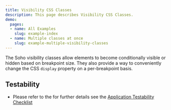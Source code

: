 ```yaml
---
title: Visibility CSS Classes
description: This page describes Visibility CSS Classes.
demo:
  pages:
  - name: All Examples
    slug: example-index
  - name: Multiple classes at once
    slug: example-multiple-visibility-classes
---
```


The Soho visibility classes allow elements to become conditionally visible or hidden based on breakpoint size.  They also provide a way to conveniently change the CSS `display` property on a per-breakpoint basis.

## Testability

- Please refer to the for further details see the [Application Testability Checklist](https://design.infor.com/resources/application-testability-checklist)
